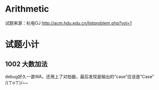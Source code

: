 # Arithmetic
试题来源：杭电OJ http://acm.hdu.edu.cn/listproblem.php?vol=1

# 试题小计
## 1002 大数加法 
debug好久一直WA，还用上了对拍器，最后发现是输出的“case”应该是“Case” 
/(ㄒoㄒ)/~~
